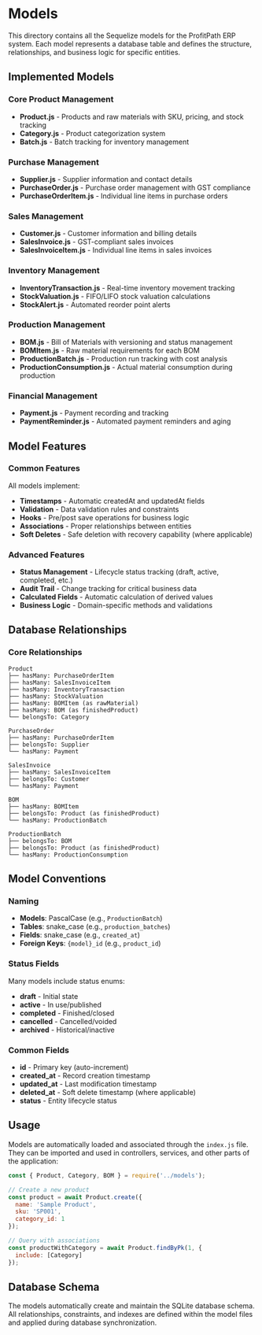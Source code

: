 # Models

This directory contains all the Sequelize models for the ProfitPath ERP system. Each model represents a database table and defines the structure, relationships, and business logic for specific entities.

## Implemented Models

### Core Product Management
- **Product.js** - Products and raw materials with SKU, pricing, and stock tracking
- **Category.js** - Product categorization system
- **Batch.js** - Batch tracking for inventory management

### Purchase Management
- **Supplier.js** - Supplier information and contact details
- **PurchaseOrder.js** - Purchase order management with GST compliance
- **PurchaseOrderItem.js** - Individual line items in purchase orders

### Sales Management
- **Customer.js** - Customer information and billing details
- **SalesInvoice.js** - GST-compliant sales invoices
- **SalesInvoiceItem.js** - Individual line items in sales invoices

### Inventory Management
- **InventoryTransaction.js** - Real-time inventory movement tracking
- **StockValuation.js** - FIFO/LIFO stock valuation calculations
- **StockAlert.js** - Automated reorder point alerts

### Production Management
- **BOM.js** - Bill of Materials with versioning and status management
- **BOMItem.js** - Raw material requirements for each BOM
- **ProductionBatch.js** - Production run tracking with cost analysis
- **ProductionConsumption.js** - Actual material consumption during production

### Financial Management
- **Payment.js** - Payment recording and tracking
- **PaymentReminder.js** - Automated payment reminders and aging

## Model Features

### Common Features
All models implement:
- **Timestamps** - Automatic createdAt and updatedAt fields
- **Validation** - Data validation rules and constraints
- **Hooks** - Pre/post save operations for business logic
- **Associations** - Proper relationships between entities
- **Soft Deletes** - Safe deletion with recovery capability (where applicable)

### Advanced Features
- **Status Management** - Lifecycle status tracking (draft, active, completed, etc.)
- **Audit Trail** - Change tracking for critical business data
- **Calculated Fields** - Automatic calculation of derived values
- **Business Logic** - Domain-specific methods and validations

## Database Relationships

### Core Relationships
```
Product
├── hasMany: PurchaseOrderItem
├── hasMany: SalesInvoiceItem
├── hasMany: InventoryTransaction
├── hasMany: StockValuation
├── hasMany: BOMItem (as rawMaterial)
├── hasMany: BOM (as finishedProduct)
└── belongsTo: Category

PurchaseOrder
├── hasMany: PurchaseOrderItem
├── belongsTo: Supplier
└── hasMany: Payment

SalesInvoice
├── hasMany: SalesInvoiceItem
├── belongsTo: Customer
└── hasMany: Payment

BOM
├── hasMany: BOMItem
├── belongsTo: Product (as finishedProduct)
└── hasMany: ProductionBatch

ProductionBatch
├── belongsTo: BOM
├── belongsTo: Product (as finishedProduct)
└── hasMany: ProductionConsumption
```

## Model Conventions

### Naming
- **Models**: PascalCase (e.g., `ProductionBatch`)
- **Tables**: snake_case (e.g., `production_batches`)
- **Fields**: snake_case (e.g., `created_at`)
- **Foreign Keys**: `{model}_id` (e.g., `product_id`)

### Status Fields
Many models include status enums:
- **draft** - Initial state
- **active** - In use/published
- **completed** - Finished/closed
- **cancelled** - Cancelled/voided
- **archived** - Historical/inactive

### Common Fields
- **id** - Primary key (auto-increment)
- **created_at** - Record creation timestamp
- **updated_at** - Last modification timestamp
- **deleted_at** - Soft delete timestamp (where applicable)
- **status** - Entity lifecycle status

## Usage

Models are automatically loaded and associated through the `index.js` file. They can be imported and used in controllers, services, and other parts of the application:

```javascript
const { Product, Category, BOM } = require('../models');

// Create a new product
const product = await Product.create({
  name: 'Sample Product',
  sku: 'SP001',
  category_id: 1
});

// Query with associations
const productWithCategory = await Product.findByPk(1, {
  include: [Category]
});
```

## Database Schema

The models automatically create and maintain the SQLite database schema. All relationships, constraints, and indexes are defined within the model files and applied during database synchronization.